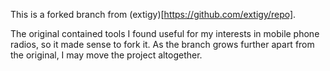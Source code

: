 This is a forked branch from (extigy)[https://github.com/extigy/repo].

The original contained tools I found useful for my interests in mobile phone radios, so it made sense to fork it. As the branch grows further apart from the original, I may move the project altogether.